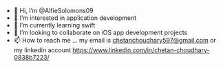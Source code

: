 - 👋 Hi, I’m @AlfieSolomons09
- 👀 I’m interested in application development
- 🌱 I’m currently learning swift
- 💞️ I’m looking to collaborate on iOS app development projects
- 📫 How to reach me ... my email is chetanchoudhary597@gmail.com or my linkedin account https://www.linkedin.com/in/chetan-choudhary-0838b7223/

<!---
AlfieSolomons09/AlfieSolomons09 is a ✨ special ✨ repository because its `README.md` (this file) appears on your GitHub profile.
You can click the Preview link to take a look at your changes.
--->
